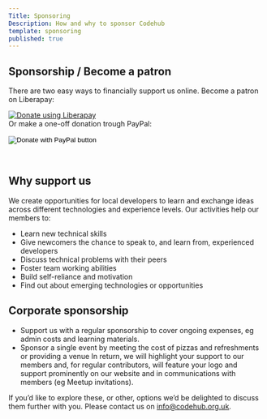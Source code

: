 ```yaml
---
Title: Sponsoring
Description: How and why to sponsor Codehub
template: sponsoring
published: true
---
```


## Sponsorship / Become a patron

There are two easy ways to financially support us online. Become a patron on Liberapay:
<script src="https://liberapay.com/codehub/widgets/button.js"></script>
<noscript><a href="https://liberapay.com/codehub/donate"><img alt="Donate using Liberapay" src="https://liberapay.com/assets/widgets/donate.svg"></a></noscript>
<br />
Or make a one-off donation trough PayPal:
<form class="margleft" action="https://www.paypal.com/cgi-bin/webscr" method="post" target="_top">
<input type="hidden" name="cmd" value="_s-xclick" />
<input type="hidden" name="hosted_button_id" value="V7RGK9XVT5WAU" />
<input type="image" src="https://www.paypalobjects.com/en_GB/i/btn/btn_donate_LG.gif" border="0" name="submit" title="PayPal - The safer, easier way to pay online!" alt="Donate with PayPal button" />
<img alt="" border="0" src="https://www.paypal.com/en_GB/i/scr/pixel.gif" width="1" height="1" />
</form>
<br />


## Why support us
We create opportunities for local developers to learn and exchange ideas across different technologies and experience levels. Our activities help our members to:
* Learn new technical skills
* Give newcomers the chance to speak to, and learn from, experienced developers
* Discuss technical problems with their peers
* Foster team working abilities
* Build self-reliance and motivation
* Find out about emerging technologies or opportunities

## Corporate sponsorship
* Support us with a regular sponsorship to cover ongoing expenses, eg admin costs and learning materials.
* Sponsor a single event by meeting the cost of pizzas and refreshments or providing a venue
In return, we will highlight your support to our members and, for regular contributors, will feature your logo and support prominently on our website and in communications with members (eg Meetup invitations).

If you’d like to explore these, or other, options we’d be delighted to discuss them further with you.  Please contact us on [info@codehub.org.uk](mailto:info@codehub.org.uk).

